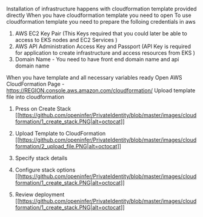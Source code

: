 Installation of infrastructure happens with cloudformation template provided directly 
When you have cloudformation template you need to open To use cloudformation template you need to prepare the folloing credentials in aws 

1. AWS EC2 Key Pair (This Keys required that you could later be able to access to EKS nodes and EC2 Services ) 
2. AWS API Administration Access Key  and Passport  (API Key is required for application to create infrastructure and access resources from EKS  )
3. Domain Name - You need to have front end domain name and api domain name 

When you have  template and all necessary variables ready 
Open AWS CloudFormation Page  - https://REGION.console.aws.amazon.com/cloudformation/ 
Upload template file into cloudformation 

1. Press on Create Stack 
[[https://github.com/openinfer/PrivateIdentity/blob/master/images/cloudformation/1_create_stack.PNG|alt=octocat]]
2. Upload Template to CloudFormation
[[https://github.com/openinfer/PrivateIdentity/blob/master/images/cloudformation/2_upload_file.PNG|alt=octocat]]
3. Specify stack details 

4. Configure stack options
[[https://github.com/openinfer/PrivateIdentity/blob/master/images/cloudformation/1_create_stack.PNG|alt=octocat]]
5. Review deployment
[[https://github.com/openinfer/PrivateIdentity/blob/master/images/cloudformation/1_create_stack.PNG|alt=octocat]]
